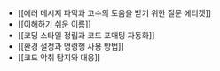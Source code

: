  - [[에러 메시지 파악과 고수의 도움을 받기 위한 질문 에티켓]]
- [[이해하기 쉬운 이름]]
- [[코딩 스타일 정립과 코드 포매팅 자동화]]
- [[환경 설정과 명령행 사용 방법]]
- [[코드 악취 탐지와 대응]]
